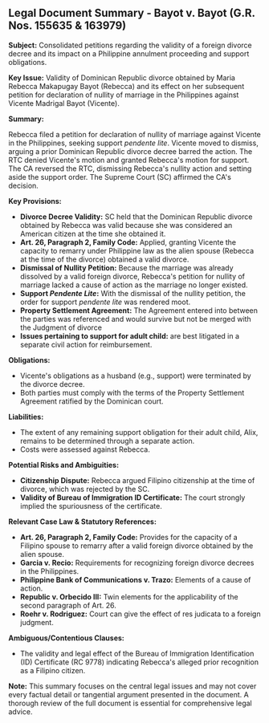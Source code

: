 ## Legal Document Summary - Bayot v. Bayot (G.R. Nos. 155635 & 163979)

**Subject:** Consolidated petitions regarding the validity of a foreign divorce decree and its impact on a Philippine annulment proceeding and support obligations.

**Key Issue:** Validity of Dominican Republic divorce obtained by Maria Rebecca Makapugay Bayot (Rebecca) and its effect on her subsequent petition for declaration of nullity of marriage in the Philippines against Vicente Madrigal Bayot (Vicente).

**Summary:**

Rebecca filed a petition for declaration of nullity of marriage against Vicente in the Philippines, seeking support *pendente lite*. Vicente moved to dismiss, arguing a prior Dominican Republic divorce decree barred the action. The RTC denied Vicente's motion and granted Rebecca's motion for support. The CA reversed the RTC, dismissing Rebecca's nullity action and setting aside the support order. The Supreme Court (SC) affirmed the CA's decision.

**Key Provisions:**

*   **Divorce Decree Validity:** SC held that the Dominican Republic divorce obtained by Rebecca was valid because she was considered an American citizen at the time she obtained it.
*   **Art. 26, Paragraph 2, Family Code:** Applied, granting Vicente the capacity to remarry under Philippine law as the alien spouse (Rebecca at the time of the divorce) obtained a valid divorce.
*   **Dismissal of Nullity Petition:** Because the marriage was already dissolved by a valid foreign divorce, Rebecca's petition for nullity of marriage lacked a cause of action as the marriage no longer existed.
*   **Support *Pendente Lite*:** With the dismissal of the nullity petition, the order for support *pendente lite* was rendered moot.
*   **Property Settlement Agreement:** The Agreement entered into between the parties was referenced and would survive but not be merged with the Judgment of divorce
*   **Issues pertaining to support for adult child:** are best litigated in a separate civil action for reimbursement.

**Obligations:**

*   Vicente's obligations as a husband (e.g., support) were terminated by the divorce decree.
*   Both parties must comply with the terms of the Property Settlement Agreement ratified by the Dominican court.

**Liabilities:**

*   The extent of any remaining support obligation for their adult child, Alix, remains to be determined through a separate action.
*   Costs were assessed against Rebecca.

**Potential Risks and Ambiguities:**

*   **Citizenship Dispute:** Rebecca argued Filipino citizenship at the time of divorce, which was rejected by the SC.
*   **Validity of Bureau of Immigration ID Certificate:** The court strongly implied the spuriousness of the certificate.

**Relevant Case Law & Statutory References:**

*   **Art. 26, Paragraph 2, Family Code:** Provides for the capacity of a Filipino spouse to remarry after a valid foreign divorce obtained by the alien spouse.
*   **Garcia v. Recio:** Requirements for recognizing foreign divorce decrees in the Philippines.
*   **Philippine Bank of Communications v. Trazo:** Elements of a cause of action.
*   **Republic v. Orbecido III:** Twin elements for the applicability of the second paragraph of Art. 26.
*   **Roehr v. Rodriguez:** Court can give the effect of res judicata to a foreign judgment.

**Ambiguous/Contentious Clauses:**

*   The validity and legal effect of the Bureau of Immigration Identification (ID) Certificate (RC 9778) indicating Rebecca's alleged prior recognition as a Filipino citizen.

**Note:** This summary focuses on the central legal issues and may not cover every factual detail or tangential argument presented in the document. A thorough review of the full document is essential for comprehensive legal advice.

